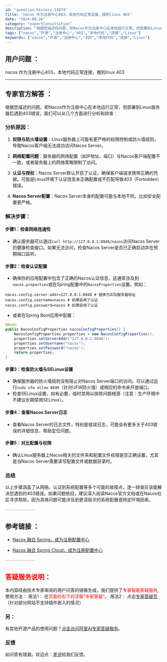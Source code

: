 ```yaml
---
id: "question-history-14874"
title: "nacos 作为注册中心403，本地代码正常连接，推到linux 403"
date: "2024-09-26"
category: "expertConsultation"
description: "根据您描述的问题，即Nacos作为注册中心在本地运行正常，但部署到Linux服务器后遇到403错误，我们可以从几个方面进行分析和排查：### 分析原因：1. **权限与防火墙设置**：Linux服务器上可能有更严格的权限控制或防火墙规则，导致Nacos客户端无法成功访问Nacos Server。2."
tags: ["nacos","开源","注册中心","403","本地代码","连接","Linux"]
keywords: ["nacos","开源","注册中心","403","本地代码","连接","Linux"]
---
```


## 用户问题 ： 
 nacos 作为注册中心403，本地代码正常连接，推到linux 403  

---------------
## 专家官方解答 ：

根据您描述的问题，即Nacos作为注册中心在本地运行正常，但部署到Linux服务器后遇到403错误，我们可以从几个方面进行分析和排查：

### 分析原因：

1. **权限与防火墙设置**：Linux服务器上可能有更严格的权限控制或防火墙规则，导致Nacos客户端无法成功访问Nacos Server。

2. **网络配置问题**：服务器的网络配置（如IP地址、端口）与Nacos客户端配置不一致，或者服务器上的网络策略限制了访问。

3. **认证与授权**：Nacos Server默认开启了认证，确保客户端请求携带正确的凭据。可能是Linux环境下认证信息未正确配置或不匹配导致403（Forbidden）错误。

4. **Nacos Server配置**：Nacos Server本身的配置可能与本地不同，比如安全配置更严格。

### 解决步骤：

#### 步骤1：检查网络连通性
- 确认服务器可以通过`curl http://127.0.0.1:8848/nacos`访问Nacos Server的健康检查接口。如果无法访问，检查Nacos Server是否已正确启动并在预期端口监听。

#### 步骤2：检查认证配置
- 确保你的应用配置中包含了正确的Nacos认证信息，这通常涉及到`nacos.properties`或在Spring配置中的`NacosProperties`设置。例如：
```properties
nacos.config.server-addr=127.0.0.1:8848 # 替换为实际服务器地址
nacos.config.username=nacos # 如果启用了认证
nacos.config.password=nacos # 如果启用了认证
```
- 或者在Spring Boot应用中配置：
```java
@Bean
public NacosConfigProperties nacosConfigProperties() {
    NacosConfigProperties properties = new NacosConfigProperties();
    properties.setServerAddr("127.0.0.1:8848");
    properties.setUsername("nacos");
    properties.setPassword("nacos");
    return properties;
}
```

#### 步骤3：检查防火墙与SELinux设置
- 确保服务器的防火墙规则没有阻止对Nacos Server端口的访问。可以通过运行`sudo ufw allow 8848`（针对UFW防火墙）或相应的命令来开放端口。
- 检查SELinux设置，如有必要，临时禁用以排除问题根源（注意：生产环境中不建议长期禁用SELinux）。

#### 步骤4：查看Nacos Server日志
- 查看Nacos Server的日志文件，特别是错误日志，可能会有更多关于403错误的详细信息，帮助定位问题。

#### 步骤5：对比配置与权限
- 确认Linux服务器上Nacos相关的文件夹和配置文件权限是否正确设置，尤其是当Nacos Server需要读写配置文件或数据目录时。

### 总结
以上步骤涵盖了从网络、认证到系统配置等多个可能的故障点，逐一排查应该能解决您遇到的403错误。如果问题依旧，建议深入阅读Nacos官方文档或在Nacos社区寻求帮助，因为具体问题可能涉及到更深层次的系统配置或特定环境因素。


<font color="#949494">---------------</font> 


## 参考链接 ：

* [Nacos 融合 Spring，成为注册配置中心](https://nacos.io/docs/latest/ecology/use-nacos-with-spring)
 
 * [Nacos 融合 Spring Cloud，成为注册配置中心](https://nacos.io/docs/latest/ecology/use-nacos-with-spring-cloud)


 <font color="#949494">---------------</font> 
 


## <font color="#FF0000">答疑服务说明：</font> 

本内容经由技术专家审阅的用户问答的镜像生成，我们提供了<font color="#FF0000">专家智能答疑服务</font>,使用方法：
用法1： 在<font color="#FF0000">页面的右下的浮窗”专家答疑“</font>。
用法2： 点击[专家答疑页](https://answer.opensource.alibaba.com/docs/intro)（针对部分网站不支持插件嵌入的情况）
### 另：


有其他开源产品的使用问题？[点击访问阿里AI专家答疑服务](https://answer.opensource.alibaba.com/docs/intro)。
### 反馈
如问答有错漏，欢迎点：[差评](https://ai.nacos.io/user/feedbackByEnhancerGradePOJOID?enhancerGradePOJOId=14899)给我们反馈。
